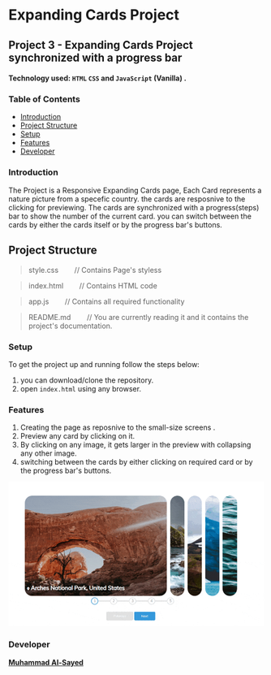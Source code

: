 # Expanding Cards Project

## Project 3 - Expanding Cards Project synchronized with a progress bar

#### Technology used:  `HTML` `CSS` and `JavaScript` (Vanilla) .

### Table of Contents

* [Introduction](#introduction)
* [Project Structure](#ProjectStructure)
* [Setup](#Setup)
* [Features](#features)
* [Developer](#Developer)

### Introduction

The Project is a Responsive Expanding Cards page, Each Card represents a nature picture from a specefic country. the cards are resposnive to the clicking for previewing. The cards are synchronized with a progress(steps) bar to show the number of the current card. you can switch between the cards by either the cards itself or by the progress bar's buttons.

## Project Structure

> style.css   &nbsp;&nbsp;&nbsp;&nbsp;&nbsp;&nbsp; // Contains Page's styless

> index.html    &nbsp;&nbsp;&nbsp;&nbsp;&nbsp;&nbsp; // Contains HTML code

> app.js    &nbsp;&nbsp;&nbsp;&nbsp;&nbsp;&nbsp; // Contains all required functionality

> README.md     &nbsp;&nbsp;&nbsp;&nbsp;&nbsp;&nbsp; // You are currently reading it and it contains the project's documentation.

### Setup

To get the project up and running follow the steps below:

1. you can download/clone the repository.
2. open `index.html` using any browser.

### Features

1. Creating the page as reposnive to the small-size screens .
2. Preview any card by clicking on it.
3. By clicking on any image, it gets larger in the preview with collapsing any other image.
4. switching between the cards by either clicking on required card or by the progress bar's buttons.

![This is an image](/assets/ezgif.com-gif-maker.gif)


### Developer

**[Muhammad Al-Sayed](https://github.com/MuhammadAl-Sayedd)**
